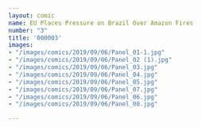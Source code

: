 ```yaml
---
layout: comic
name: EU Places Pressure on Brazil Over Amazon Fires
number: "3"
title: '000003'
images:
- "/images/comics/2019/09/06/Panel_01-1.jpg"
- "/images/comics/2019/09/06/Panel_02 (1).jpg"
- "/images/comics/2019/09/06/Panel_03.jpg"
- "/images/comics/2019/09/06/Panel_04.jpg"
- "/images/comics/2019/09/06/Panel_05.jpg"
- "/images/comics/2019/09/06/Panel_07.jpg"
- "/images/comics/2019/09/06/Panel_06.jpg"
- "/images/comics/2019/09/06/Panel_08.jpg"

---
```

